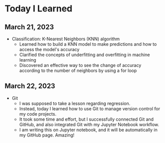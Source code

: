 # Today I Learned

## March 21, 2023

- Classification: K-Nearest Neighbors (KNN) algorithm
  - Learned how to build a KNN model to make predictions and how to access the model's accuracy
  - Clarified the concepts of underfitting and overfitting in machine learning
  - Discovered an effective way to see the change of accuracy according to the number of neighbors by using a for loop

## March 22, 2023

- Git
  - I was supposed to take a lesson regarding regression.
  - Instead, today I learned how to use Git to manage version control for my code projects.
  - It took some time and effort, but I successfully connected Git and GitHub, and also integrated Git with my Jupyter Notebook workflow.
  - I am writing this on Jupyter notebook, and it will be automatically in my GitHub page. Amazing!
